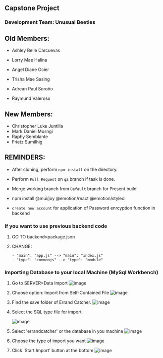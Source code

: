 ## Capstone Project

### Development Team: Unusual Beetles

## Old Members:

- Ashley Belle Carcuevas

- Lorry Mae Halina

- Angel Diane Ocier

- Trisha Mae Sasing

- Adrean Paul Soroño

- Raymund Valeroso

## New Members:

- Christopher Luke Juntilla
- Mark Daniel Musngi
- Raphy Semblante
- Frietz Sumilhig


## REMINDERS:

- After cloning, perform `npm install` on the directory.

- Perform `Pull Request` on `qa` branch if task is done.

- Merge working branch from `Default` branch for Present build

- npm install @mui/joy @emotion/react @emotion/styled

- `create new account` for application of Password enrcyption function in backend

### If you want to use previous backend code

1.  GO TO backend>package.json
2.  CHANGE:

        - "main": "app.js" --> "main": "index.js"
        - "type": "commonjs" --> "type": "module"

### Importing Database to your local Machine (MySql Workbench)
1. Go to SERVER>Data Import
![image](https://github.com/user-attachments/assets/754f4aa2-5cff-4294-889e-d6065ed1451a)
2. Choose option: Import from Self-Contained File
![image](https://github.com/user-attachments/assets/2430a552-c6b1-4204-8dfd-30d93c98da5d)
3. Find the save folder of Errand Catcher.
   ![image](https://github.com/user-attachments/assets/4dd31fb6-1745-4431-a38d-e5e92cd89b2e)
4. Select the SQL type file for import

   ![image](https://github.com/user-attachments/assets/c9c2048f-4a2a-45aa-8c63-24948c387440)
6. Select 'errandcatcher' or the database in you machine
   ![image](https://github.com/user-attachments/assets/f41fa805-cae6-47e3-8d4f-7865c53a2fc3)
7. Choose the type of import you want
   ![image](https://github.com/user-attachments/assets/b31f8d43-319d-4cc5-bf0b-9e4501e65216)
8. Click 'Start Import' button at the bottom
   ![image](https://github.com/user-attachments/assets/1870b9ba-120f-4b60-be98-8e554377c300)







